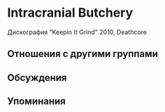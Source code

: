 # Intracranial Butchery

Дискография
"Keepin It Grind" 2010, Deathcore

## Отношения с другими группами


## Обсуждения


## Упоминания

